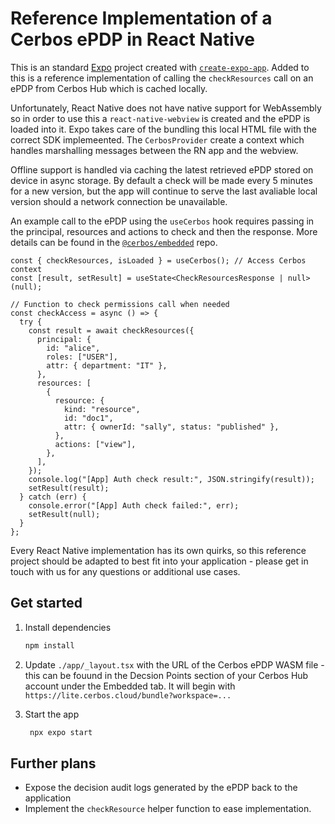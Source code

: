 # Reference Implementation of a Cerbos ePDP in React Native

This is an standard [Expo](https://expo.dev) project created with [`create-expo-app`](https://www.npmjs.com/package/create-expo-app). Added to this is a reference implementation of calling the `checkResources` call on an ePDP from Cerbos Hub which is cached locally.

Unfortunately, React Native does not have native support for WebAssembly so in order to use this a `react-native-webview` is created and the ePDP is loaded into it. Expo takes care of the bundling this local HTML file with the correct SDK implemeented. The `CerbosProvider` create a context which handles marshalling messages between the RN app and the webview.

Offline support is handled via caching the latest retrieved ePDP stored on device in async storage. By default a check will be made every 5 minutes for a new version, but the app will continue to serve the last avaliable local version should a network connection be unavailable.

An example call to the ePDP using the `useCerbos` hook requires passing in the principal, resources and actions to check and then the response. More details can be found in the [`@cerbos/embedded`](https://github.com/cerbos/cerbos-sdk-javascript/blob/main/docs/core.client.checkresources.md) repo.

```tsx
const { checkResources, isLoaded } = useCerbos(); // Access Cerbos context
const [result, setResult] = useState<CheckResourcesResponse | null>(null);

// Function to check permissions call when needed
const checkAccess = async () => {
  try {
    const result = await checkResources({
      principal: {
        id: "alice",
        roles: ["USER"],
        attr: { department: "IT" },
      },
      resources: [
        {
          resource: {
            kind: "resource",
            id: "doc1",
            attr: { ownerId: "sally", status: "published" },
          },
          actions: ["view"],
        },
      ],
    });
    console.log("[App] Auth check result:", JSON.stringify(result));
    setResult(result);
  } catch (err) {
    console.error("[App] Auth check failed:", err);
    setResult(null);
  }
};
```

Every React Native implementation has its own quirks, so this reference project should be adapted to best fit into your application - please get in touch with us for any questions or additional use cases.

## Get started

1. Install dependencies

   ```bash
   npm install
   ```

2. Update `./app/_layout.tsx` with the URL of the Cerbos ePDP WASM file - this can be fouund in the Decsion Points section of your Cerbos Hub account under the Embedded tab. It will begin with `https://lite.cerbos.cloud/bundle?workspace=...`

3. Start the app

   ```bash
    npx expo start
   ```

## Further plans

- Expose the decision audit logs generated by the ePDP back to the application
- Implement the `checkResource` helper function to ease implementation.
